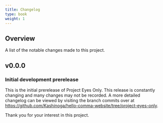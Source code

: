 ```yaml
---
title: Changelog
type: book
weight: 1
---
```


## Overview

A list of the notable changes made to this project.

## v0.0.0

### Initial development prerelease

This is the initial prerelease of Project Eyes Only. This release is constantly changing and many changes may not be recorded. A more detailed changelog can be viewed by visiting the branch commits over at https://github.com/Kashinoga/hello-comma-website/tree/project-eyes-only.

Thank you for your interest in this project.
